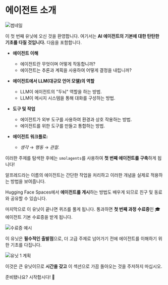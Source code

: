 # 에이전트 소개

<img src="https://huggingface.co/datasets/agents-course/course-images/resolve/main/en/unit1/thumbnail.jpg" alt="썸네일"/>

이 첫 번째 유닛에 오신 것을 환영합니다. 여기서는 **AI 에이전트의 기본에 대한 탄탄한 기초를 다질 것입니다.** 다음을 포함합니다.

- **에이전트 이해**
  - 에이전트란 무엇이며 어떻게 작동합니까?
  - 에이전트는 추론과 계획을 사용하여 어떻게 결정을 내립니까?

- **에이전트에서 LLM(대규모 언어 모델)의 역할**
  - LLM이 에이전트의 "두뇌" 역할을 하는 방법.
  - LLM이 메시지 시스템을 통해 대화를 구성하는 방법.

- **도구 및 작업**
  - 에이전트가 외부 도구를 사용하여 환경과 상호 작용하는 방법.
  - 에이전트를 위한 도구를 만들고 통합하는 방법.

- **에이전트 워크플로:**
  - *생각* → *행동* → *관찰*.

이러한 주제를 탐색한 후에는 `smolagents`를 사용하여 **첫 번째 에이전트를 구축**하게 됩니다!

알프레드라는 이름의 에이전트는 간단한 작업을 처리하고 이러한 개념을 실제로 적용하는 방법을 보여줍니다.

Hugging Face Spaces에서 **에이전트를 게시**하는 방법도 배우게 되므로 친구 및 동료와 공유할 수 있습니다.

마지막으로 이 유닛이 끝나면 퀴즈를 풀게 됩니다. 통과하면 **첫 번째 과정 수료증**인 🎓 에이전트 기본 수료증을 받게 됩니다.

<img src="https://huggingface.co/datasets/agents-course/course-images/resolve/main/en/unit1/certificate-example.jpg" alt="수료증 예시"/>

이 유닛은 **필수적인 출발점**으로, 더 고급 주제로 넘어가기 전에 에이전트를 이해하기 위한 기초를 다집니다.

<img src="https://huggingface.co/datasets/agents-course/course-images/resolve/main/en/unit1/whiteboard-no-check.jpg" alt="유닛 1 계획"/>

이것은 큰 유닛이므로 **시간을 갖고** 이 섹션으로 가끔 돌아오는 것을 주저하지 마십시오.

준비됐나요? 시작합시다! 🚀